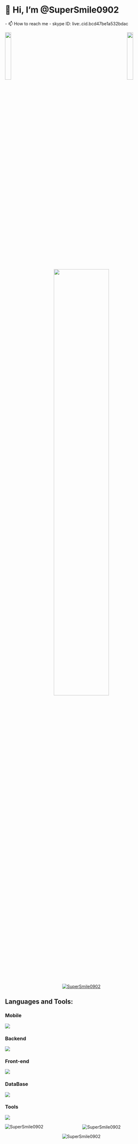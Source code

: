 <h1>👋 Hi, I’m @SuperSmile0902</h1>
- 📫 How to reach me
- skype ID: live:.cid.bcd47be1a532bdac

<img align="left" src="https://user-images.githubusercontent.com/65187002/144930161-2f783401-8d27-4fdf-a2f7-cc0ba32f1f1f.gif" width="20%" style="display:inline;"><img align="right" src="https://user-images.githubusercontent.com/65187002/144930161-2f783401-8d27-4fdf-a2f7-cc0ba32f1f1f.gif" width="20%" style="display:inline;">
<br>
<p align="center">
  <img src="https://e1.pxfuel.com/desktop-wallpaper/22/404/desktop-wallpaper-a-complete-guide-to-become-a-full-stack-web-developer-in-2019-full-stack.jpg" width="60%"/>
</p>
<p align="center"> <a href="https://github.com/ryo-ma/github-profile-trophy"><img src="https://github-profile-trophy.vercel.app/?username=SuperSmile0902" alt="SuperSmile0902" /></a> </p>

<h2 align="left">Languages and Tools:</h2>
<h3 align="left">Mobile</h3>
<p align="left">
  <a href="https://skillicons.dev">
    <img src="https://skillicons.dev/icons?i=androidstudio,react,flutter,swift,kotlin,java" />
  </a>
</p>
<h3 align="left">Backend</h3>
<p align="left">
  <a href="https://skillicons.dev">
    <img src="https://skillicons.dev/icons?i=dotnet,cs,express,flask,laravel,nextjs,nestjs,nodejs,php,py,symfony,wordpress,django,fastapi,ruby" />
  </a>
</p>
<h3 align="left">Front-end</h3>
<p align="left">
  <a href="https://skillicons.dev">
    <img src="https://skillicons.dev/icons?i=angular,bootstrap,css,html,js,jquery,react,sass,vue" />
  </a>
</p>
<h3 align="left">DataBase</h3>
<p align="left">
  <a href="https://skillicons.dev">
    <img src="https://skillicons.dev/icons?i=firebase,graphql,mongodb,mysql,postgres,sqlite" />
  </a>
</p>
<h3 align="left">Tools</h3>
<p align="left"> 
  <a href="https://skillicons.dev">
    <img src="https://skillicons.dev/icons?i=azure,docker,figma,github,gitlab,nginx,postman,visualstudio,vscode,xd" />
  </a>
</p>

<div align="center">
<p><img align="left" src="https://github-readme-stats.vercel.app/api/top-langs?username=SuperSmile0902&show_icons=true&locale=en&layout=compact" alt="SuperSmile0902" /></p>
<p>&nbsp;<img align="center" src="https://github-readme-stats.vercel.app/api?username=SuperSmile0902&show_icons=true&locale=en" alt="SuperSmile0902" /></p>
<p><img align="center" src="https://github-readme-streak-stats.herokuapp.com/?user=SuperSmile0902&" alt="SuperSmile0902" /></p>
</div>

<!---
SuperSmile0902/SuperSmile0902 is a ✨ special ✨ repository because its `README.md` (this file) appears on your GitHub profile.
You can click the Preview link to take a look at your changes.
--->
